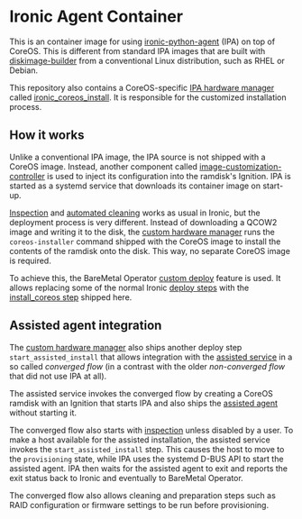 # Ironic Agent Container

This is an container image for using [ironic-python-agent][ipa] (IPA) on top of
CoreOS. This is different from standard IPA images that are built with
[diskimage-builder][dib] from a conventional Linux distribution, such as
RHEL or Debian.

This repository also contains a CoreOS-specific [IPA hardware manager][ipamgrs]
called [ironic_coreos_install][hwmgr]. It is responsible for the customized
installation process.

[ipa]: https://docs.openstack.org/ironic-python-agent/latest/
[dib]: https://docs.openstack.org/diskimage-builder/latest/
[ipamgrs]: https://docs.openstack.org/ironic-python-agent/latest/contributor/hardware_managers.html
[hwmgr]: https://github.com/openshift/ironic-agent-image/blob/main/hardware_manager/ironic_coreos_install.py

## How it works

Unlike a conventional IPA image, the IPA source is not shipped with a CoreOS
image. Instead, another component called [image-customization-controller][icc]
is used to inject its configuration into the ramdisk's Ignition. IPA is started
as a systemd service that downloads its container image on start-up.

[Inspection][inspection] and [automated cleaning][cleaning] works as usual in
Ironic, but the deployment process is very different. Instead of downloading a
QCOW2 image and writing it to the disk, the [custom hardware manager][hwmgr]
runs the `coreos-installer` command shipped with the CoreOS image to install
the contents of the ramdisk onto the disk. This way, no separate CoreOS image
is required.

To achieve this, the BareMetal Operator [custom deploy][custom deploy] feature
is used. It allows replacing some of the normal Ironic [deploy steps][standard
steps] with the [install_coreos step][install-coreos] shipped here.

[icc]: https://github.com/openshift/image-customization-controller
[inspection]: https://docs.openstack.org/ironic/latest/admin/inspection/index.html
[cleaning]: https://docs.openstack.org/ironic/latest/admin/cleaning.html#automated-cleaning
[custom deploy]: https://github.com/metal3-io/metal3-docs/blob/main/design/baremetal-operator/deploy-steps.md
[standard steps]: https://docs.openstack.org/ironic/latest/admin/node-deployment.html#agent-steps
[install-coreos]: https://github.com/openshift/ironic-agent-image/blob/f4b86c20989a79e611a27975ac02d0f824b8e5c7/hardware_manager/ironic_coreos_install.py#L183

## Assisted agent integration

The [custom hardware manager][hwmgr] also ships another deploy step
`start_assisted_install` that allows integration with the [assisted
service][assisted service] in a so called *converged flow* (in a contrast with
the older *non-converged flow* that did not use IPA at all).

The assisted service invokes the converged flow by creating a CoreOS ramdisk
with an Ignition that starts IPA and also ships the [assisted agent][assisted
agent] without starting it.

The converged flow also starts with [inspection][inspection] unless disabled by
a user. To make a host available for the assisted installation, the assisted
service invokes the `start_assisted_install` step. This causes the host to move
to the `provisioning` state, while IPA uses the systemd D-BUS API to start the
assisted agent. IPA then waits for the assisted agent to exit and reports the
exit status back to Ironic and eventually to BareMetal Operator.

The converged flow also allows cleaning and preparation steps such as RAID
configuration or firmware settings to be run before provisioning.

[assisted service]: https://github.com/openshift/assisted-service
[assisted agent]: https://github.com/openshift/assisted-installer-agent

